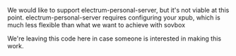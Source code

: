 We would like to support electrum-personal-server, but it's not viable
at this point.  electrum-personal-server requires configuring your
xpub, which is much less flexible than what we want to achieve with
sovbox

We're leaving this code here in case someone is interested in making
this work.